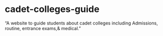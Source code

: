 # cadet-colleges-guide
“A website to guide students about cadet colleges including Admissions, routine, entrance exams,&amp; medical.”
